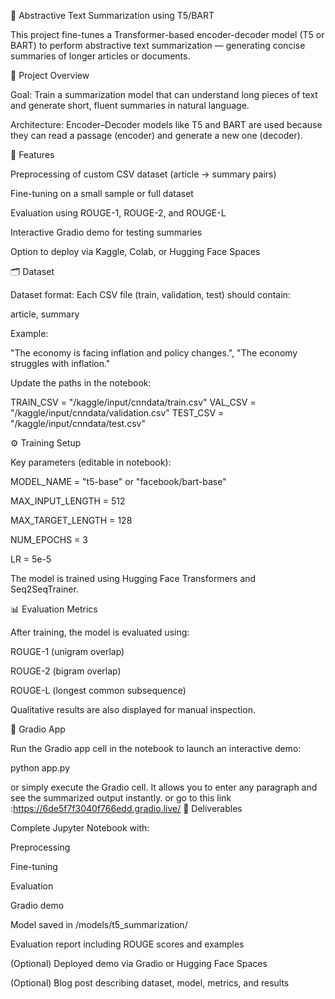 🧠 Abstractive Text Summarization using T5/BART

This project fine-tunes a Transformer-based encoder-decoder model (T5 or BART) to perform abstractive text summarization — generating concise summaries of longer articles or documents.

📂 Project Overview

Goal: Train a summarization model that can understand long pieces of text and generate short, fluent summaries in natural language.

Architecture:
Encoder–Decoder models like T5 and BART are used because they can read a passage (encoder) and generate a new one (decoder).

🧰 Features

Preprocessing of custom CSV dataset (article → summary pairs)

Fine-tuning on a small sample or full dataset

Evaluation using ROUGE-1, ROUGE-2, and ROUGE-L

Interactive Gradio demo for testing summaries

Option to deploy via Kaggle, Colab, or Hugging Face Spaces

🗂️ Dataset

Dataset format:
Each CSV file (train, validation, test) should contain:

article, summary


Example:

"The economy is facing inflation and policy changes.", "The economy struggles with inflation."


Update the paths in the notebook:

TRAIN_CSV = "/kaggle/input/cnndata/train.csv"
VAL_CSV   = "/kaggle/input/cnndata/validation.csv"
TEST_CSV  = "/kaggle/input/cnndata/test.csv"

⚙️ Training Setup

Key parameters (editable in notebook):

MODEL_NAME = "t5-base" or "facebook/bart-base"

MAX_INPUT_LENGTH = 512

MAX_TARGET_LENGTH = 128

NUM_EPOCHS = 3

LR = 5e-5

The model is trained using Hugging Face Transformers and Seq2SeqTrainer.

📊 Evaluation Metrics

After training, the model is evaluated using:

ROUGE-1 (unigram overlap)

ROUGE-2 (bigram overlap)

ROUGE-L (longest common subsequence)

Qualitative results are also displayed for manual inspection.

💬 Gradio App

Run the Gradio app cell in the notebook to launch an interactive demo:

python app.py


or simply execute the Gradio cell.
It allows you to enter any paragraph and see the summarized output instantly.
or go to this link :https://6de5f7f3040f766edd.gradio.live/
🚀 Deliverables

Complete Jupyter Notebook with:

Preprocessing

Fine-tuning

Evaluation

Gradio demo

Model saved in /models/t5_summarization/

Evaluation report including ROUGE scores and examples

(Optional) Deployed demo via Gradio or Hugging Face Spaces

(Optional) Blog post describing dataset, model, metrics, and results
